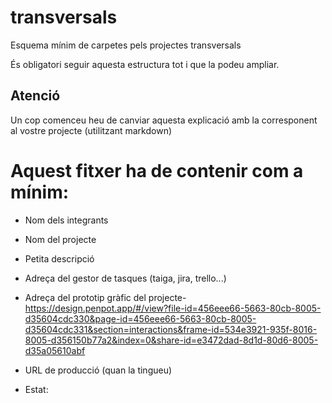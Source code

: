 # transversals
Esquema mínim de carpetes pels projectes transversals

És obligatori seguir aquesta estructura tot i que la podeu ampliar.

## Atenció
Un cop comenceu heu de canviar aquesta explicació amb la corresponent al vostre projecte (utilitzant markdown)

# Aquest fitxer ha de contenir com a mínim:
 * Nom dels integrants
 * Nom del projecte
 * Petita descripció
 * Adreça del gestor de tasques (taiga, jira, trello...)
 * Adreça del prototip gràfic del projecte- https://design.penpot.app/#/view?file-id=456eee66-5663-80cb-8005-d35604cdc330&page-id=456eee66-5663-80cb-8005-d35604cdc331&section=interactions&frame-id=534e3921-935f-8016-8005-d356150b77a2&index=0&share-id=e3472dad-8d1d-80d6-8005-d35a05610abf


 * URL de producció (quan la tingueu)
 * Estat: 
